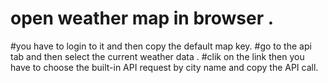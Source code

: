 # open weather map in browser .
#you have to login to it and then copy the default map key.
#go to the api tab and then select the current weather data .
#clik on the link then you have to choose the built-in API request by city name and copy the API call.

